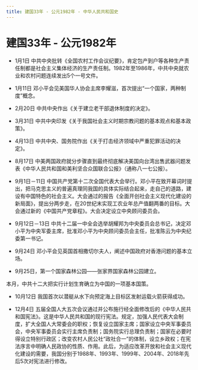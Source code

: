 ```yaml
---
title: 建国33年 - 公元1982年 - 中华人民共和国史
---
```


# 建国33年 - 公元1982年

+ 1月1日 中共中央批转《全国农村工作会议纪要》，肯定包产到户等各种生产责任制都是社会主义集体经济的生产责任制。1982年至1986年，中共中央就农业和农村问题连续发出5个一号文件。

+ 1月11日 邓小平会见美国华人协会主席李耀滋，首次提出“一个国家，两种制度”概念。

+ 2月20日 中共中央作出《关于建立老干部退休制度的决定》。

+ 3月31日 中共中央印发《关于我国社会主义时期宗教问题的基本观点和基本政策》。

+ 4月13日 中共中央、国务院作出《关于打击经济领域中严重犯罪活动的决定》。

+ 8月17日 中美两国政府就分步骤直到最终彻底解决美国向台湾出售武器问题发表《中华人民共和国和美利坚合众国联合公报》（通称八一七公报）。

+ 9月1日－11日 中国共产党第十二次全国代表大会举行。邓小平在致开幕词时提出，把马克思主义的普遍真理同我国的具体实际结合起来，走自己的道路，建设有中国特色的社会主义。大会通过的报告《全面开创社会主义现代化建设的新局面》，提出分两步走，在20世纪末实现工农业年总产值翻两番的目标。大会通过新的《中国共产党章程》。大会决定设立中央顾问委员会。

+ 9月12日－13日 中共十二届一中全会选举胡耀邦为中央委员会总书记，决定邓小平为中央军委主席，批准邓小平为中央顾问委员会主任，批准陈云为中央纪委第一书记。

+ 9月24日 邓小平会见英国首相撒切尔夫人，阐述中国政府对香港问题的基本立场。

+ 9月25日，第一个国家森林公园——张家界国家森林公园建立。

本月，中共十二大把实行计划生育确立为中国的一项基本国策。

+ 10月12日 我国首次以潜艇从水下向预定海上目标区发射运载火箭获得成功。

+ 12月4日 五届全国人大五次会议通过并公布施行经全面修改后的《中华人民共和国宪法》。这是中华人民共和国的现行宪法。规定，加强人民代表大会制度，扩大全国人大常委会的职权；恢复设立国家主席；国家设立中央军事委员会，中央军事委员会实行主席负责制；国务院实行总理负责制；国家在必要时得设立特别行政区；改变农村人民公社“政社合一”的体制，设立乡政权；在宪法序言中明确人民政协的性质、作用。此后，为适应改革开放和社会主义现代化建设的需要，我国分别于1988年、1993年、1999年、2004年、2018年先后5次对宪法进行修改。